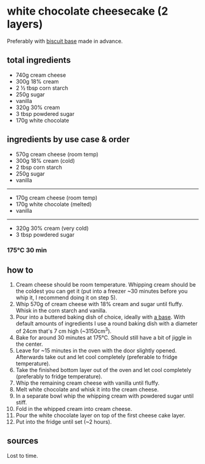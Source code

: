 # white chocolate cheesecake (2 layers)

Preferably with [biscuit base](biscuit-base) made in advance.

## total ingredients

- 740g cream cheese
- 300g 18% cream
- 2 ½ tbsp corn starch
- 250g sugar
- vanilla
- 320g 30% cream
- 3 tbsp powdered sugar
- 170g white chocolate

## ingredients by use case & order

- 570g cream cheese (room temp)
- 300g 18% cream (cold)
- 2 tbsp corn starch
- 250g sugar
- vanilla
---
- 170g cream cheese (room temp)
- 170g white chocolate (melted)
- vanilla
---
- 320g 30% cream (very cold)
- 3 tbsp powdered sugar

### 175°C 30 min

## how to

1. Cream cheese should be room temperature. Whipping cream should be the coldest you can get it (put into a freezer ~30 minutes before you whip it, I recommend doing it on step 5).
2. Whip 570g of cream cheese with 18% cream and sugar until fluffy. Whisk in the corn starch and vanilla.
3. Pour into a buttered baking dish of choice, ideally with [a base](biscuit-base). With default amounts of ingredients I use a round baking dish with a diameter of 24cm that's 7 cm high (~3150cm<sup>3</sup>).
4. Bake for around 30 minutes at 175°C. Should still have a bit of jiggle in the center.
5. Leave for ~15 minutes in the oven with the door slightly opened. Afterwards take out and let cool completely (preferable to fridge temperature).
6. Take the finished bottom layer out of the oven and let cool completely (preferably to fridge temperature).
7. Whip the remaining cream cheese with vanilla until fluffy.
8. Melt white chocolate and whisk it into the cream cheese.
9. In a separate bowl whip the whipping cream with powdered sugar until stiff.
10. Fold in the whipped cream into cream cheese.
11. Pour the white chocolate layer on top of the first cheese cake layer.
12. Put into the fridge until set (~2 hours).

## sources

Lost to time.
